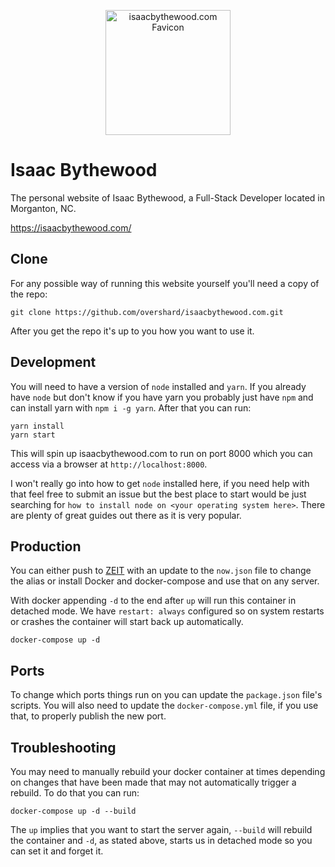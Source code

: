 <p align="center">
    <img src="https://github.com/overshard/isaacbythewood.com/raw/master/public/static/favicon.png"
         width="200"
         height="200"
         alt="isaacbythewood.com Favicon" />
</p>

# Isaac Bythewood

The personal website of Isaac Bythewood, a Full-Stack Developer located in
Morganton, NC.

https://isaacbythewood.com/

## Clone

For any possible way of running this website yourself you'll need a copy of the
repo:

    git clone https://github.com/overshard/isaacbythewood.com.git

After you get the repo it's up to you how you want to use it.

## Development

You will need to have a version of `node` installed and `yarn`. If you already
have `node` but don't know if you have yarn you probably just have `npm` and
can install yarn with `npm i -g yarn`. After that you can run:

    yarn install
    yarn start

This will spin up isaacbythewood.com to run on port 8000 which you can access
via a browser at `http://localhost:8000`.

I won't really go into how to get `node` installed here, if you need help with
that feel free to submit an issue but the best place to start would be just
searching for `how to install node on <your operating system here>`. There are
plenty of great guides out there as it is very popular.

## Production

You can either push to [ZEIT](https://zeit.co/) with an update to the `now.json`
file to change the alias or install Docker and docker-compose and use that on
any server.

With docker appending `-d` to the end after `up` will run this container in
detached mode. We have `restart: always` configured so on system restarts or
crashes the container will start back up automatically.

    docker-compose up -d

## Ports

To change which ports things run on you can update the `package.json` file's
scripts. You will also need to update the `docker-compose.yml` file, if you use
that, to properly publish the new port.

## Troubleshooting

You may need to manually rebuild your docker container at times depending on
changes that have been made that may not automatically trigger a rebuild. To do
that you can run:

    docker-compose up -d --build

The `up` implies that you want to start the server again, `--build` will rebuild
the container and `-d`, as stated above, starts us in detached mode so you can
set it and forget it.
